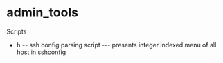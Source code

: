 admin_tools
============

Scripts

- h
-- ssh config parsing script
--- presents integer indexed menu of all host in sshconfig
